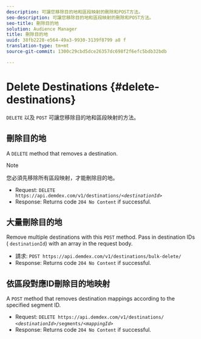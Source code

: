 ```yaml
---
description: 可讓您移除目的地和區段映射的刪除和POST方法。
seo-description: 可讓您移除目的地和區段映射的刪除和POST方法。
seo-title: 刪除目的地
solution: Audience Manager
title: 刪除目的地
uuid: 38fb2228-e564-49a3-9930-3139f8799 a8 f
translation-type: tm+mt
source-git-commit: 1300c29cbd5dce26357dc698f2f6efc5bdb32bdb

---
```



# Delete Destinations {#delete-destinations}

`DELETE` 以及 `POST` 可讓您移除目的地和區段映射的方法。

<!-- r_delete_destinations_all.xml -->

## 刪除目的地

A `DELETE` method that removes a destination.

>[!NOTE]
>
>您必須先移除所有區段映射，才能刪除目的地。

* Request: `DELETE https://api.demdex.com/v1/destinations/`*`<destinationId>`*
* Response: Returns code `204 No Content` if successful.

## 大量刪除目的地

Remove multiple destinations with this `POST` method. Pass in destination IDs ( `destinationId`) with an array in the request body.

* 請求: `POST https://api.demdex.com/v1/destinations/bulk-delete/`
* Response: Returns code `204 No Content` if successful.

## 依區段對應ID刪除目的地映射

A `POST` method that removes destination mappings according to the specified segment ID.

* Request: `DELETE https://api.demdex.com/v1/destinations/` *`<destinationId>`*`/segments/`*`<mappingId>`*
* Response: Returns code `204 No Content` if successful.